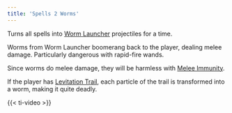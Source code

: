 ```yaml
---
title: 'Spells 2 Worms'
---
```


Turns all spells into [Worm Launcher](https://noita.wiki.gg/wiki/Worm_Launcher) projectiles for a time.

Worms from Worm Launcher boomerang back to the player, dealing melee damage. Particularly dangerous with rapid-fire wands.

Since worms do melee damage, they will be harmless with [Melee Immunity](https://noita.wiki.gg/wiki/Melee_Immunity).

If the player has [Levitation Trail](https://noita.wiki.gg/wiki/Levitation_Trail), each particle of the trail is transformed into a worm, making it quite deadly.

{{< ti-video >}}
